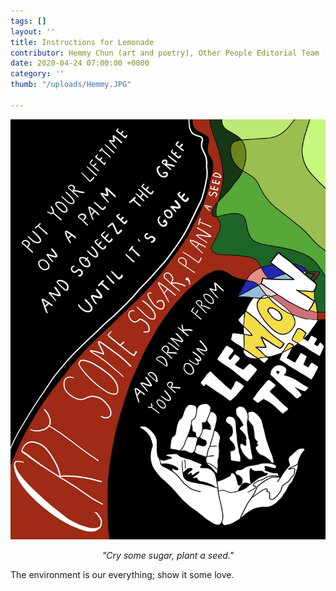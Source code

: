 ```yaml
---
tags: []
layout: ''
title: Instructions for Lemonade
contributor: Hemmy Chun (art and poetry), Other People Editorial Team (caption)
date: 2020-04-24 07:00:00 +0000
category: ''
thumb: "/uploads/Hemmy.JPG"

---
```

![](/uploads/Hemmy.JPG)

<center><i>"Cry some sugar, plant a seed."</i></center>

The environment is our everything; show it some love.